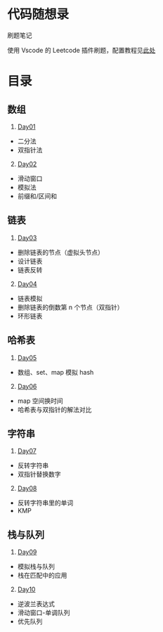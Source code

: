 # 代码随想录

刷题笔记

使用 Vscode 的 Leetcode 插件刷题，配置教程见[此处](https://blog.csdn.net/Mason_Chen/article/details/123952380)

# 目录

## 数组

1. [Day01](./Day01/)

- 二分法
- 双指针法

2. [Day02](./Day02/)

- 滑动窗口
- 模拟法
- 前缀和/区间和

## 链表

1. [Day03](./Day03/)

- 删除链表的节点（虚拟头节点）
- 设计链表
- 链表反转

2. [Day04](./Day04/)

- 链表模拟
- 删除链表的倒数第 n 个节点（双指针）
- 环形链表

## 哈希表

1. [Day05](./Day05/)

- 数组、set、map 模拟 hash

2. [Day06](./Day06/)

- map 空间换时间
- 哈希表与双指针的解法对比

## 字符串

1. [Day07](./Day07/)

- 反转字符串
- 双指针替换数字

2. [Day08](./Day08/)

- 反转字符串里的单词
- KMP

## 栈与队列

1. [Day09](./Day09/)

- 模拟栈与队列
- 栈在匹配中的应用

2. [Day10](./Day10/)

- 逆波兰表达式
- 滑动窗口-单调队列
- 优先队列
